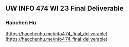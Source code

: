 ## UW INFO 474 WI 23 Final Deliverable
### Haochen Hu

[https://haochenhu.me/info474_final_deliverable](https://haochenhu.me/info474_final_deliverable)
